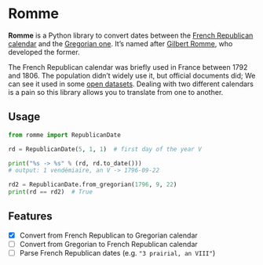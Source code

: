 # Romme

**Romme** is a Python library to convert dates between the
[French Republican calendar][rep] and the [Gregorian one][greg]. It’s named
after [Gilbert Romme][gilbert], who developed the former.

[rep]: https://en.wikipedia.org/wiki/French_Republican_Calendar
[greg]: https://en.wikipedia.org/wiki/Gregorian_calendar
[gilbert]: https://en.wikipedia.org/wiki/Gilbert_Romme

The French Republican calendar was briefly used in France between 1792 and
1806. The population didn’t widely use it, but official documents did; We can
see it used in some [open datasets][parisdata]. Dealing with two different
calendars is a pain so this library allows you to translate from one to
another.

[parisdata]: https://opendata.paris.fr/explore/dataset/voiesactuellesparis2012/information/

## Usage

```python
from romme import RepublicanDate

rd = RepublicanDate(5, 1, 1)  # first day of the year V

print("%s -> %s" % (rd, rd.to_date()))
# output: 1 vendémiaire, an V -> 1796-09-22

rd2 = RepublicanDate.from_gregorian(1796, 9, 22)
print(rd == rd2)  # True
```

## Features

- [x] Convert from French Republican to Gregorian calendar
- [ ] Convert from Gregorian to French Republican calendar
- [ ] Parse French Republican dates (e.g. `"3 prairial, an VIII"`)
